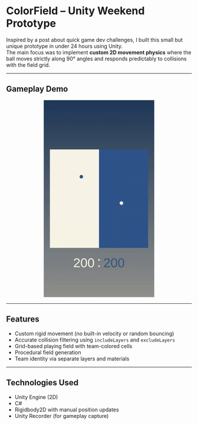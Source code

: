 # ColorField – Unity Weekend Prototype

Inspired by a post about quick game dev challenges, I built this small but unique prototype in under 24 hours using Unity.  
The main focus was to implement **custom 2D movement physics** where the ball moves strictly along 90° angles and responds predictably to collisions with the field grid.

---

## Gameplay Demo

<p align="center">
  <img src="Assets/Movie_001.gif" alt="Gameplay Demo" width="300"/>
</p>

---

## Features

- Custom rigid movement (no built-in velocity or random bouncing)
- Accurate collision filtering using `includeLayers` and `excludeLayers`
- Grid-based playing field with team-colored cells
- Procedural field generation
- Team identity via separate layers and materials

---

## Technologies Used

- Unity Engine (2D)
- C#
- Rigidbody2D with manual position updates
- Unity Recorder (for gameplay capture)
